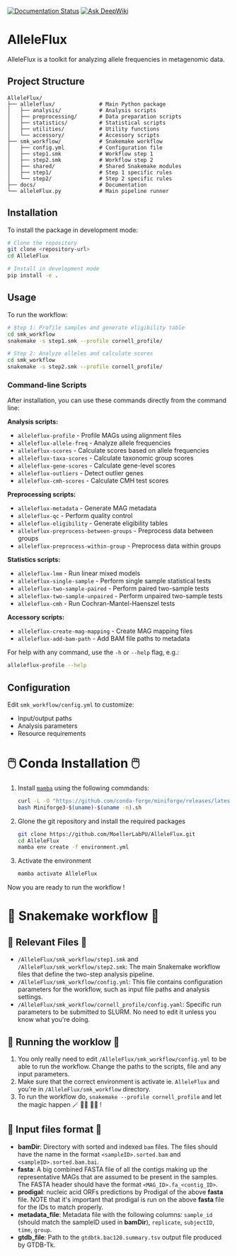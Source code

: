 
[![Documentation Status](https://readthedocs.org/projects/alleleflux/badge/?version=latest)](https://alleleflux.readthedocs.io/en/latest/?badge=latest) [![Ask DeepWiki](https://deepwiki.com/badge.svg)](https://deepwiki.com/MoellerLabPU/AlleleFlux)

# AlleleFlux

AlleleFlux is a toolkit for analyzing allele frequencies in metagenomic data.

## Project Structure

```
AlleleFlux/
├── alleleflux/              # Main Python package
│   ├── analysis/            # Analysis scripts
│   ├── preprocessing/       # Data preparation scripts
│   ├── statistics/          # Statistical scripts
│   ├── utilities/           # Utility functions
│   └── accessory/           # Accessory scripts
├── smk_workflow/            # Snakemake workflow
│   ├── config.yml           # Configuration file
│   ├── step1.smk            # Workflow step 1
│   ├── step2.smk            # Workflow step 2
│   ├── shared/              # Shared Snakemake modules
│   ├── step1/               # Step 1 specific rules
│   └── step2/               # Step 2 specific rules
├── docs/                    # Documentation
└── alleleFlux.py            # Main pipeline runner
```

## Installation

To install the package in development mode:

```bash
# Clone the repository
git clone <repository-url>
cd AlleleFlux

# Install in development mode
pip install -e .
```

## Usage

To run the workflow:

```bash
# Step 1: Profile samples and generate eligibility table
cd smk_workflow
snakemake -s step1.smk --profile cornell_profile/

# Step 2: Analyze alleles and calculate scores
cd smk_workflow
snakemake -s step2.smk --profile cornell_profile/
```

### Command-line Scripts

After installation, you can use these commands directly from the command line:

**Analysis scripts:**
- `alleleflux-profile` - Profile MAGs using alignment files
- `alleleflux-allele-freq` - Analyze allele frequencies
- `alleleflux-scores` - Calculate scores based on allele frequencies
- `alleleflux-taxa-scores` - Calculate taxonomic group scores
- `alleleflux-gene-scores` - Calculate gene-level scores
- `alleleflux-outliers` - Detect outlier genes
- `alleleflux-cmh-scores` - Calculate CMH test scores

**Preprocessing scripts:**
- `alleleflux-metadata` - Generate MAG metadata
- `alleleflux-qc` - Perform quality control
- `alleleflux-eligibility` - Generate eligibility tables
- `alleleflux-preprocess-between-groups` - Preprocess data between groups
- `alleleflux-preprocess-within-group` - Preprocess data within groups

**Statistics scripts:**
- `alleleflux-lmm` - Run linear mixed models
- `alleleflux-single-sample` - Perform single sample statistical tests
- `alleleflux-two-sample-paired` - Perform paired two-sample tests
- `alleleflux-two-sample-unpaired` - Perform unpaired two-sample tests
- `alleleflux-cmh` - Run Cochran-Mantel-Haenszel tests

**Accessory scripts:**
- `alleleflux-create-mag-mapping` - Create MAG mapping files
- `alleleflux-add-bam-path` - Add BAM file paths to metadata

For help with any command, use the `-h` or `--help` flag, e.g.:
```bash
alleleflux-profile --help
```

## Configuration

Edit `smk_workflow/config.yml` to customize:
- Input/output paths
- Analysis parameters
- Resource requirements

# 🖱️ Conda Installation 🖱️

1. Install [`mamba`](https://github.com/conda-forge/miniforge?tab=readme-ov-file#install) using the following commdands:

    ```bash
    curl -L -O "https://github.com/conda-forge/miniforge/releases/latest/download/Miniforge3-$(uname)-$(uname -m).sh"
    bash Miniforge3-$(uname)-$(uname -m).sh
    ```
2. Glone the git repository and install the required packages

    ```bash
    git clone https://github.com/MoellerLabPU/AlleleFlux.git
    cd AlleleFlux
    mamba env create -f environment.yml
    ```

3. Activate the environment

    ```bash
    mamba activate AlleleFlux
    ```

Now you are ready to run the workflow !

# 🐍 Snakemake workflow 🐍 

## 📂 Relevant Files 📂 

- `/AlleleFlux/smk_workflow/step1.smk` and `/AlleleFlux/smk_workflow/step2.smk`: The main Snakemake workflow files that define the two-step analysis pipeline.
- `/AlleleFlux/smk_workflow/config.yml`: This file contains configuration parameters for the workflow, such as input file paths and analysis settings.
- `/AlleleFlux/smk_workflow/cornell_profile/config.yaml`: Specific run parameters to be submitted to SLURM. No need to edit it unless you know what you're doing.

## 🏃 Running the worklow 🏃

1. You only really need to edit `/AlleleFlux/smk_workflow/config.yml` to be able to run the workflow. Change the paths to the scripts, file and any input parameters.
2. Make sure that the correct environment is activate ie. `AlleleFlux` and you're in `/AlleleFlux/smk_workflow` directory.
3. To run the workflow do, `snakemake --profile cornell_profile` and let the magic happen 🪄 👨‍🔬 👩‍🔬 !

## 📁 Input files format 📁 ##

- **bamDir**: Directory with sorted and indexed `bam` files. The files should have the name in the format `<sampleID>.sorted.bam` and `<sampleID>.sorted.bam.bai`.
- **fasta**: A big combined FASTA file of all the contigs making up the representative MAGs that are assumed to be present in the samples. The FASTA header should have the format `<MAG_ID>.fa_<contig_ID>`.
- **prodigal**: nucleic acid ORFs predictions by Prodigal of the above **fasta** file. NOTE that it's important that prodigal is run on the above **fasta** file for the IDs to match properly.
- **metadata_file**: Metadata file with the following columns: `sample_id` (should match the sampleID used in **bamDir**), `replicate`, `subjectID`, `time`, `group`.
- **gtdb_file**: Path to the `gtdbtk.bac120.summary.tsv` output file produced by GTDB-Tk.